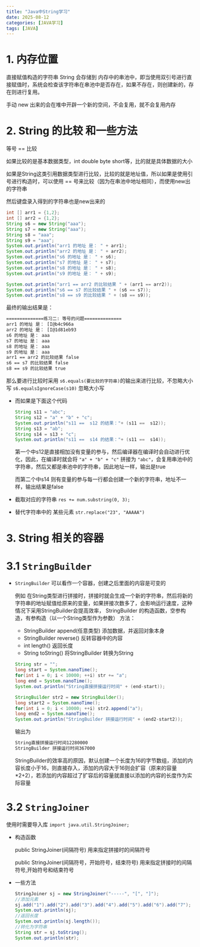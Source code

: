 ```yaml
---
title: "Java中String学习"
date: 2025-08-12 
categories: [JAVA学习]
tags: [JAVA]
---
```


# 1. 内存位置

直接赋值构造的字符串 String 会存储到 内存中的串池中，即当使用双引号进行直接赋值时，系统会检查该字符串在串池中是否存在，如果不存在，则创建新的，存在则进行复用。

手动 new 出来的会在堆中开辟一个新的空间，不会复用，就不会复用内存


# 2. String 的比较 和一些方法

等号 == 比较

如果比较的是基本数据类型，int double byte short等，比的就是具体数据的大小

如果是String这类引用数据类型进行比较，比较的就是地址值，所以如果是使用引号进行构造时，可以使用 == 号来比较（因为在串池中地址相同），而使用new出的字符串

然后键盘录入得到的字符串也是new出来的


```java
int [] arr1 = {1,2};
int [] arr2 = {1,2};
String s6 = new String("aaa");
String s7 = new String("aaa");
String s8 = "aaa";
String s9 = "aaa";
System.out.println("arr1 的地址 是： " + arr1);
System.out.println("arr2 的地址 是： " + arr2);
System.out.println("s6 的地址 是： " + s6);
System.out.println("s7 的地址 是： " + s7);
System.out.println("s8 的地址 是： " + s8);
System.out.println("s9 的地址 是： " + s9);

System.out.println("arr1 == arr2 的比较结果 " + (arr1 == arr2));
System.out.println("s6 == s7 的比较结果 " + (s6 == s7));
System.out.println("s8 == s9 的比较结果 " + (s8 == s9));
```

最终的输出结果是：

```bash
==============练习二: 等号的问题==============
arr1 的地址 是： [I@b4c966a
arr2 的地址 是： [I@1d81eb93
s6 的地址 是： aaa
s7 的地址 是： aaa
s8 的地址 是： aaa
s9 的地址 是： aaa
arr1 == arr2 的比较结果 false
s6 == s7 的比较结果 false
s8 == s9 的比较结果 true
```



那么要进行比较时采用
`s6.equals(要比较的字符串)`的输出来进行比较，不忽略大小写
`s6.equalsIgnoreCase(s10)` 忽略大小写


- 而如果是下面这个代码

    ```java
    String s11 = "abc";
    String s12 = "a" + "b" + "c";
    System.out.println("s11 ==  s12 的结果："+ (s11 ==  s12));
    String s13 = "ab";
    String s14 = s13 + "c";
    System.out.println("s11 ==  s14 的结果："+ (s11 ==  s14));
    ```
    第一个中s12是直接相加没有变量的参与，然后编译器在编译时会自动进行优化，因此，在编译时就会将 `"a" + "b" + "c"` 拼接为 `"abc"`，会复用串池中的字符串，然后又都是串池中的字符串，因此地址一样，输出是true

    而第二个中s14 则有变量的参与每一行都会创建一个新的字符串，地址不一样，输出结果是false



- 截取对应的字符串 `res += num.substring(0, 3);`

- 替代字符串中的 某些元素 `str.replace("23", "AAAAA")`

# 3. String 相关的容器

# 3.1 `StringBuilder`

- `StringBuilder` 可以看作一个容器，创建之后里面的内容是可变的


    例如 在String类型进行拼接时，拼接时就会生成一个新的字符串，然后将新的字符串的地址赋值给原来的变量，如果拼接次数多了，会影响运行速度，这种情况下采用StringBuilder会提高效率，
    StringBuilder 的构造函数，空参构造，有参构造（以一个String类型作为参数）
    方法：

    - StringBuilder append(任意类型) 添加数据，并返回对象本身
    - StringBuilder reverse() 反转容器中的内容
    - int length() 返回长度
    - String toString() 将StringBuilder 转换为String

    ```java
    String str = "";
    long start = System.nanoTime();
    for(int i = 0; i < 10000; ++i) str += "a";
    long end = System.nanoTime();
    System.out.println("String直接拼接运行时间" + (end-start));

    StringBuilder str2 = new StringBuilder();
    long start2 = System.nanoTime();
    for(int i = 0; i < 10000; ++i) str2.append("a");
    long end2 = System.nanoTime();
    System.out.println("StringBuilder 拼接运行时间" + (end2-start2));
    ```

    输出为 

    ```bash
    String直接拼接运行时间12280000
    StringBuilder 拼接运行时间367000
    ```

    StringBuilder的效率高的原因，默认创建一个长度为16的字节数组，添加的内容长度小于16，则直接存入，添加的内容大于16则会扩容（原来的容量*2+2），若添加的内容超过了扩容后的容量就直接以添加的内容的长度作为实际容量

# 3.2 `StringJoiner`

使用时需要导入库 `import java.util.StringJoiner;`

- 构造函数

    public StringJoiner(间隔符号) 用来指定拼接时的间隔符号

    public StringJoiner(间隔符号，开始符号，结束符号) 用来指定拼接时的间隔符号,开始符号和结束符号

- 一些方法

    ```java
    StringJoiner sj = new StringJoiner("-----", "[", "]");
    //添加元素
    sj.add("1").add("2").add("3").add("4").add("5").add("6").add("7");
    System.out.println(sj);
    //返回长度
    System.out.println(sj.length());
    //转化为字符串
    String str = sj.toString();
    System.out.println(str);
    ```